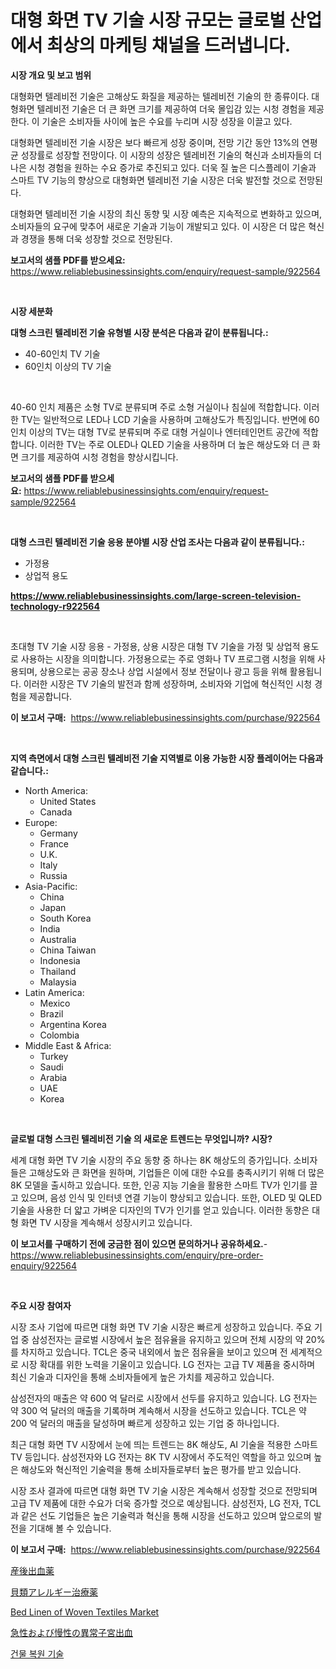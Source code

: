 <p><h1>대형 화면 TV 기술 시장 규모는 글로벌 산업에서 최상의 마케팅 채널을 드러냅니다.</h1></p><p><strong>시장 개요 및 보고 범위</strong></p>
<p><p>대형화면 텔레비전 기술은 고해상도 화질을 제공하는 텔레비전 기술의 한 종류이다. 대형화면 텔레비전 기술은 더 큰 화면 크기를 제공하여 더욱 몰입감 있는 시청 경험을 제공한다. 이 기술은 소비자들 사이에 높은 수요를 누리며 시장 성장을 이끌고 있다.</p><p>대형화면 텔레비전 기술 시장은 보다 빠르게 성장 중이며, 전망 기간 동안 13%의 연평균 성장률로 성장할 전망이다. 이 시장의 성장은 텔레비전 기술의 혁신과 소비자들의 더 나은 시청 경험을 원하는 수요 증가로 추진되고 있다. 더욱 질 높은 디스플레이 기술과 스마트 TV 기능의 향상으로 대형화면 텔레비전 기술 시장은 더욱 발전할 것으로 전망된다.</p><p>대형화면 텔레비전 기술 시장의 최신 동향 및 시장 예측은 지속적으로 변화하고 있으며, 소비자들의 요구에 맞추어 새로운 기술과 기능이 개발되고 있다. 이 시장은 더 많은 혁신과 경쟁을 통해 더욱 성장할 것으로 전망된다.</p></p>
<p><strong>보고서의 샘플 PDF를 받으세요:</strong> <a href="https://www.reliablebusinessinsights.com/enquiry/request-sample/922564">https://www.reliablebusinessinsights.com/enquiry/request-sample/922564</a></p>
<p>&nbsp;</p>
<p><strong>시장 세분화</strong></p>
<p><strong>대형 스크린 텔레비전 기술 유형별 시장 분석은 다음과 같이 분류됩니다.:</strong></p>
<p><ul><li>40-60인치 TV 기술</li><li>60인치 이상의 TV 기술</li></ul></p>
<p>&nbsp;</p>
<p><p>40-60 인치 제품은 소형 TV로 분류되며 주로 소형 거실이나 침실에 적합합니다. 이러한 TV는 일반적으로 LED나 LCD 기술을 사용하며 고해상도가 특징입니다. 반면에 60 인치 이상의 TV는 대형 TV로 분류되며 주로 대형 거실이나 엔터테인먼트 공간에 적합합니다. 이러한 TV는 주로 OLED나 QLED 기술을 사용하며 더 높은 해상도와 더 큰 화면 크기를 제공하여 시청 경험을 향상시킵니다.</p></p>
<p><strong>보고서의 샘플 PDF를 받으세요:</strong>&nbsp;<a href="https://www.reliablebusinessinsights.com/enquiry/request-sample/922564">https://www.reliablebusinessinsights.com/enquiry/request-sample/922564</a></p>
<p>&nbsp;</p>
<p><strong> 대형 스크린 텔레비전 기술 응용 분야별 시장 산업 조사는 다음과 같이 분류됩니다.:</strong></p>
<p><ul><li>가정용</li><li>상업적 용도</li></ul></p>
<p><strong><a href="https://www.reliablebusinessinsights.com/large-screen-television-technology-r922564">https://www.reliablebusinessinsights.com/large-screen-television-technology-r922564</a></strong></p>
<p>&nbsp;</p>
<p><p>초대형 TV 기술 시장 응용 - 가정용, 상용 시장은 대형 TV 기술을 가정 및 상업적 용도로 사용하는 시장을 의미합니다. 가정용으로는 주로 영화나 TV 프로그램 시청을 위해 사용되며, 상용으로는 공공 장소나 상업 시설에서 정보 전달이나 광고 등을 위해 활용됩니다. 이러한 시장은 TV 기술의 발전과 함께 성장하며, 소비자와 기업에 혁신적인 시청 경험을 제공합니다.</p></p>
<p><strong>이 보고서 구매:</strong>&nbsp; <a href="https://www.reliablebusinessinsights.com/purchase/922564">https://www.reliablebusinessinsights.com/purchase/922564</a></p>
<p>&nbsp;</p>
<p><strong>지역 측면에서 대형 스크린 텔레비전 기술 지역별로 이용 가능한 시장 플레이어는 다음과 같습니다.:</strong></p>
<p><ul>
    <li>
        North America:
        <ul>
            <li>United States</li>
            <li>Canada</li>
        </ul>
    </li>
    <li>
        Europe:
        <ul>
            <li>Germany</li>
            <li>France</li>
            <li>U.K.</li>
            <li>Italy</li>
            <li>Russia</li>
        </ul>
    </li>
    <li>
        Asia-Pacific:
        <ul>
            <li>China</li>
            <li>Japan</li>
            <li>South Korea</li>
            <li>India</li>
            <li>Australia</li>
            <li>China Taiwan</li>
            <li>Indonesia</li>
            <li>Thailand</li>
            <li>Malaysia</li>
        </ul>
    </li>
    <li>
        Latin America:
        <ul>
            <li>Mexico</li>
            <li>Brazil</li>
            <li>Argentina Korea</li>
            <li>Colombia</li>
        </ul>
    </li>
    <li>
        Middle East & Africa:
        <ul>
            <li>Turkey</li>
            <li>Saudi</li>
            <li>Arabia</li>
            <li>UAE</li>
            <li>Korea</li>
        </ul>
    </li>
    </ul></p>
<p>&nbsp;</p>
<p><strong>글로벌 대형 스크린 텔레비전 기술 의 새로운 트렌드는 무엇입니까? 시장?</strong></p>
<p><p>세계 대형 화면 TV 기술 시장의 주요 동향 중 하나는 8K 해상도의 증가입니다. 소비자들은 고해상도와 큰 화면을 원하며, 기업들은 이에 대한 수요를 충족시키기 위해 더 많은 8K 모델을 출시하고 있습니다. 또한, 인공 지능 기술을 활용한 스마트 TV가 인기를 끌고 있으며, 음성 인식 및 인터넷 연결 기능이 향상되고 있습니다. 또한, OLED 및 QLED 기술을 사용한 더 얇고 가벼운 디자인의 TV가 인기를 얻고 있습니다. 이러한 동향은 대형 화면 TV 시장을 계속해서 성장시키고 있습니다.</p></p>
<p><strong>이 보고서를 구매하기 전에 궁금한 점이 있으면 문의하거나 공유하세요.</strong>- <a href="https://www.reliablebusinessinsights.com/enquiry/pre-order-enquiry/922564">https://www.reliablebusinessinsights.com/enquiry/pre-order-enquiry/922564</a></p>
<p>&nbsp;</p>
<p><strong>주요 시장 참여자</strong></p>
<p><p>시장 조사 기업에 따르면 대형 화면 TV 기술 시장은 빠르게 성장하고 있습니다. 주요 기업 중 삼성전자는 글로벌 시장에서 높은 점유율을 유지하고 있으며 전체 시장의 약 20%를 차지하고 있습니다. TCL은 중국 내외에서 높은 점유율을 보이고 있으며 전 세계적으로 시장 확대를 위한 노력을 기울이고 있습니다. LG 전자는 고급 TV 제품을 중시하며 최신 기술과 디자인을 통해 소비자들에게 높은 가치를 제공하고 있습니다.</p><p>삼성전자의 매출은 약 600 억 달러로 시장에서 선두를 유지하고 있습니다. LG 전자는 약 300 억 달러의 매출을 기록하며 계속해서 시장을 선도하고 있습니다. TCL은 약 200 억 달러의 매출을 달성하며 빠르게 성장하고 있는 기업 중 하나입니다.</p><p>최근 대형 화면 TV 시장에서 눈에 띄는 트렌드는 8K 해상도, AI 기술을 적용한 스마트 TV 등입니다. 삼성전자와 LG 전자는 8K TV 시장에서 주도적인 역할을 하고 있으며 높은 해상도와 혁신적인 기술력을 통해 소비자들로부터 높은 평가를 받고 있습니다.</p><p>시장 조사 결과에 따르면 대형 화면 TV 기술 시장은 계속해서 성장할 것으로 전망되며 고급 TV 제품에 대한 수요가 더욱 증가할 것으로 예상됩니다. 삼성전자, LG 전자, TCL과 같은 선도 기업들은 높은 기술력과 혁신을 통해 시장을 선도하고 있으며 앞으로의 발전을 기대해 볼 수 있습니다.</p></p>
<p><strong>이 보고서 구매:</strong>&nbsp;&nbsp;<a href="https://www.reliablebusinessinsights.com/purchase/922564">https://www.reliablebusinessinsights.com/purchase/922564</a></p>
<p><p><a href="https://github.com/SkylarDaniel70/Market-Research-Report-List-1/blob/main/897623788059.md">産後出血薬</a></p><p><a href="https://medium.com/@reyeshowell655/%E8%B2%9D%E9%A1%9E%E3%82%A2%E3%83%AC%E3%83%AB%E3%82%AE%E3%83%BC%E6%B2%BB%E7%99%82%E5%B8%82%E5%A0%B4%E3%81%AE%E5%88%86%E6%9E%90-%E3%82%B0%E3%83%AD%E3%83%BC%E3%83%90%E3%83%AB%E7%94%A3%E6%A5%AD%E3%81%AE%E8%A6%8B%E8%A7%A3%E3%81%A8%E4%BA%88%E6%B8%AC-2024%E5%B9%B4%E3%81%8B%E3%82%892031%E5%B9%B4-66586173c622">貝類アレルギー治療薬</a></p><p><a href="https://issuu.com/reportprime-2/docs/bed-linen-of-woven-textiles-market-size-2030.pptx">Bed Linen of Woven Textiles Market</a></p><p><a href="https://github.com/GiovaniLeannon/Market-Research-Report-List-1/blob/main/542838388060.md">急性および慢性の異常子宮出血</a></p><p><a href="https://github.com/rcabello548/Market-Research-Report-List-1/blob/main/416067080932.md">건물 복원 기술</a></p></p>